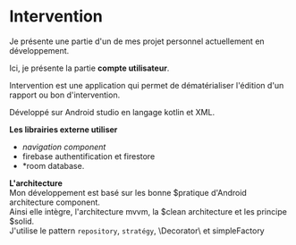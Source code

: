 # Intervention
Je présente une partie d'un de mes projet personnel actuellement en développement.

Ici, je présente la partie __compte utilisateur__.

Intervention est une application qui permet de dématérialiser l'édition d'un rapport ou bon d'intervention.

Développé sur Android studio en langage kotlin et XML.

__Les librairies externe utiliser__
 * *navigation component*
 * firebase authentification et firestore
 * *room database.

__L'architecture__    
Mon développement est basé sur les bonne $pratique d'Android architecture component.  
Ainsi elle intègre, l'architecture mvvm, la $clean architecture et les principe $solid.  
J'utilise le pattern `repository`, ``stratégy``, \Decorator\ et simpleFactory
